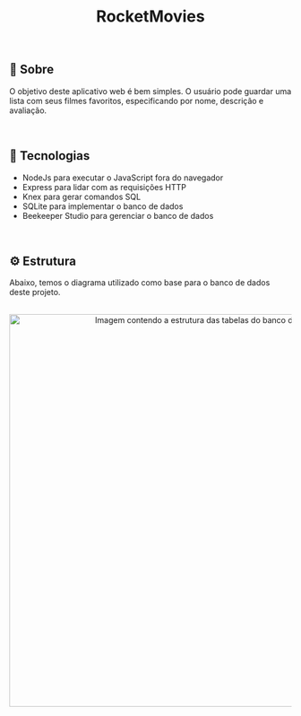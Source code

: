<h1 align="center">RocketMovies</h1>

<br>

## :pushpin: Sobre

O objetivo deste aplicativo web é bem simples. O usuário pode guardar uma lista com seus filmes favoritos, especificando por nome, descrição e avaliação.

<br>

## :rocket: Tecnologias

- NodeJs para executar o JavaScript fora do navegador
- Express para lidar com as requisições HTTP
- Knex para gerar comandos SQL
- SQLite para implementar o banco de dados
- Beekeeper Studio para gerenciar o banco de dados

<br>

## :gear: Estrutura

Abaixo, temos o diagrama utilizado como base para o banco de dados deste projeto.

<br>

<div align="center">
  <img 
    src="https://user-images.githubusercontent.com/115190082/216191612-10d03e93-0c3a-4e08-a4cc-d628c421805e.png" 
    width="700" 
    alt="Imagem contendo a estrutura das tabelas do banco de dados." 
  />
</div>
